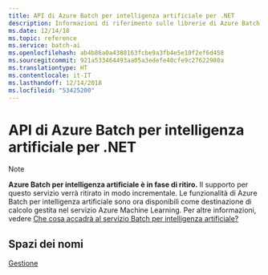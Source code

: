 ```yaml
---
title: API di Azure Batch per intelligenza artificiale per .NET
description: Informazioni di riferimento sulle librerie di Azure Batch per intelligenza artificiale per .NET
ms.date: 12/14/18
ms.topic: reference
ms.service: batch-ai
ms.openlocfilehash: ab4b86a0a4388163fcbe9a3fb4e5e10f2ef6d458
ms.sourcegitcommit: 921a533464493aa05a3edefe40cfe9c27622980a
ms.translationtype: HT
ms.contentlocale: it-IT
ms.lasthandoff: 12/14/2018
ms.locfileid: "53425200"
---
```

# <a name="azure-batch-ai-apis-for-net"></a>API di Azure Batch per intelligenza artificiale per .NET

>[!Note]
>**Azure Batch per intelligenza artificiale è in fase di ritiro.** Il supporto per questo servizio verrà ritirato in modo incrementale. Le funzionalità di Azure Batch per intelligenza artificiale sono ora disponibili come destinazione di calcolo gestita nel servizio Azure Machine Learning. Per altre informazioni, vedere [Che cosa accadrà al servizio Batch per intelligenza artificiale?](https://aka.ms/batchai-retirement)

## <a name="namespaces"></a>Spazi dei nomi

[Gestione](/dotnet/api/overview/azure/batchai/management)
